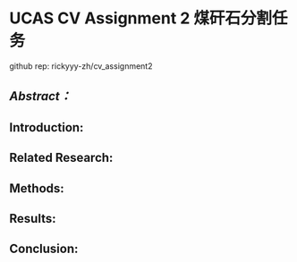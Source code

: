 # UCAS CV Assignment 2 煤矸石分割任务

github rep: rickyyy-zh/cv_assignment2

## *Abstract：*

## **Introduction:**

## **Related Research:**

## **Methods:**


## **Results:**


## **Conclusion:**